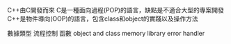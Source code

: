 C++由C開發而來
C是一種面向過程(POP)的語言，缺點是不適合大型的專案開發
C++是物件導向(OOP)的語言，包含class和object的實踐以及操作方法

數據類型
流程控制
函數
object and class
memory
library
error handler
